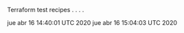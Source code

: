 Terraform test recipes
.
.
.
.














jue abr 16 14:40:01 UTC 2020
jue abr 16 15:04:03 UTC 2020
